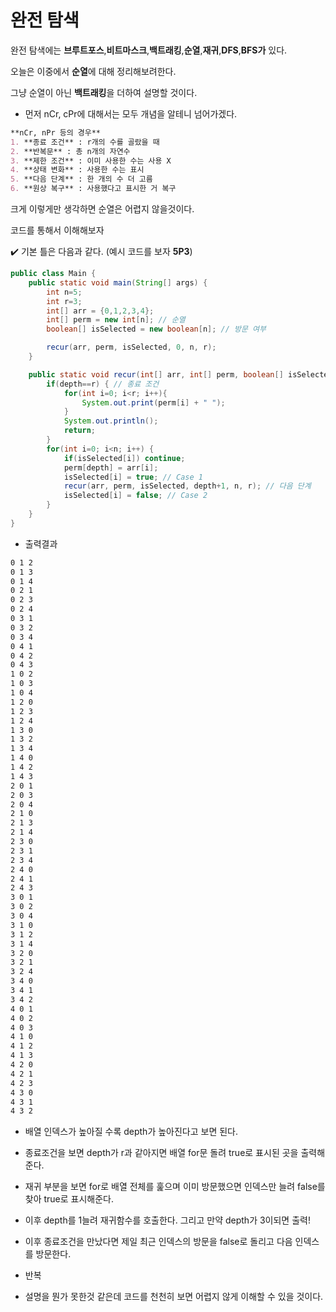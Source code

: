# 완전 탐색

완전 탐색에는 **브루트포스**,**비트마스크**,**백트래킹**,**순열**,**재귀**,**DFS**,**BFS가** 있다.

오늘은 이중에서 **순열**에 대해 정리해보려한다.

그냥 순열이 아닌 **백트래킹**을 더하여 설명할 것이다.

- 먼저 nCr, cPr에 대해서는 모두 개념을 알테니 넘어가겠다.

```markdown
**nCr, nPr 등의 경우**
1. **종료 조건** : r개의 수를 골랐을 때
2. **반복문** : 총 n개의 자연수
3. **제한 조건** : 이미 사용한 수는 사용 X
4. **상태 변화** : 사용한 수는 표시
5. **다음 단계** : 한 개의 수 더 고름
6. **원상 복구** : 사용했다고 표시한 거 복구
```
크게 이렇게만 생각하면 순열은 어렵지 않을것이다.

코드를 통해서 이해해보자

✔️ 기본 틀은 다음과 같다. (예시 코드를 보자 **5P3**)
```java
public class Main {
    public static void main(String[] args) {
        int n=5;
        int r=3;
        int[] arr = {0,1,2,3,4};
        int[] perm = new int[n]; // 순열
        boolean[] isSelected = new boolean[n]; // 방문 여부

        recur(arr, perm, isSelected, 0, n, r);
    }

    public static void recur(int[] arr, int[] perm, boolean[] isSelected, int depth, int n, int r) {
        if(depth==r) { // 종료 조건
            for(int i=0; i<r; i++){
                System.out.print(perm[i] + " ");
            }
            System.out.println();
            return;
        }
        for(int i=0; i<n; i++) {
            if(isSelected[i]) continue;
            perm[depth] = arr[i];
            isSelected[i] = true; // Case 1 
            recur(arr, perm, isSelected, depth+1, n, r); // 다음 단계
            isSelected[i] = false; // Case 2
        }
    }
}
```
- 출력결과

```markdown
0 1 2 
0 1 3 
0 1 4 
0 2 1 
0 2 3 
0 2 4 
0 3 1 
0 3 2 
0 3 4 
0 4 1 
0 4 2 
0 4 3 
1 0 2 
1 0 3 
1 0 4 
1 2 0 
1 2 3 
1 2 4 
1 3 0 
1 3 2 
1 3 4 
1 4 0 
1 4 2 
1 4 3 
2 0 1 
2 0 3 
2 0 4 
2 1 0 
2 1 3 
2 1 4 
2 3 0 
2 3 1 
2 3 4 
2 4 0 
2 4 1 
2 4 3 
3 0 1 
3 0 2 
3 0 4 
3 1 0 
3 1 2 
3 1 4 
3 2 0 
3 2 1 
3 2 4 
3 4 0 
3 4 1 
3 4 2 
4 0 1 
4 0 2 
4 0 3 
4 1 0 
4 1 2 
4 1 3 
4 2 0 
4 2 1 
4 2 3 
4 3 0 
4 3 1 
4 3 2
```

- 배열 인덱스가 높아질 수록 depth가 높아진다고 보면 된다.
- 종료조건을 보면 depth가 r과 같아지면 배열 for문 돌려 true로 표시된 곳을 출력해준다.
- 재귀 부분을 보면 for로 배열 전체를 훑으며 이미 방문했으면 인덱스만 늘려 false를 찾아 true로 표시해준다. 
- 이후 depth를 1늘려 재귀함수를 호출한다. 그리고 만약 depth가 3이되면 출력!
- 이후 종료조건을 만났다면 제일 최근 인덱스의 방문을 false로 돌리고 다음 인덱스를 방문한다.
- 반복

- 설명을 뭔가 못한것 같은데 코드를 천천히 보면 어렵지 않게 이해할 수 있을 것이다.